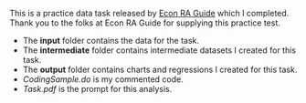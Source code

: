 This is a practice data task released by [Econ RA Guide](https://raguide.github.io/new_email) which I completed. Thank you to the folks at Econ RA Guide for supplying this practice test.

- The **input** folder contains the data for the task.
- The **intermediate** folder contains intermediate datasets I created for this task.
- The **output** folder contains charts and regressions I created for this task.
- *CodingSample.do* is my commented code.
- *Task.pdf* is the prompt for this analysis.
